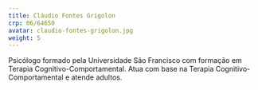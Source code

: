 ```yaml
---
title: Cláudio Fontes Grigolon
crp: 06/64650
avatar: claudio-fontes-grigolon.jpg
weight: 5
---
```


Psicólogo formado pela Universidade São Francisco com formação em Terapia Cognitivo-Comportamental. Atua com base na Terapia Cognitivo-Comportamental e atende adultos.
